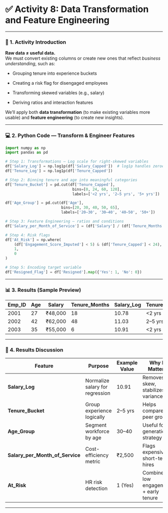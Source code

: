 

# ✅ **Activity 8: Data Transformation and Feature Engineering**

---

### 🧭 1. Activity Introduction

**Raw data ≠ useful data.**  
We must convert existing columns or create new ones that reflect *business understanding*, such as:

- Grouping tenure into experience buckets

- Creating a risk flag for disengaged employees

- Transforming skewed variables (e.g., salary)

- Deriving ratios and interaction features

We’ll apply both **data transformation** (to make existing variables more usable) and **feature engineering** (to create new insights).

---

### 💻 2. Python Code — Transform & Engineer Features

```python
import numpy as np
import pandas as pd

# Step 1: Transformations — Log scale for right-skewed variables
df['Salary_Log'] = np.log1p(df['Salary_Capped'])  # log1p handles zeroes safely
df['Tenure_Log'] = np.log1p(df['Tenure_Capped'])

# Step 2: Binning tenure and age into meaningful categories
df['Tenure_Bucket'] = pd.cut(df['Tenure_Capped'],
                              bins=[0, 24, 60, 120],
                              labels=['<2 yrs', '2–5 yrs', '5+ yrs'])

df['Age_Group'] = pd.cut(df['Age'],
                         bins=[20, 30, 40, 50, 65],
                         labels=['20–30', '30–40', '40–50', '50+'])

# Step 3: Feature Engineering — ratios and conditions
df['Salary_per_Month_of_Service'] = (df['Salary'] / (df['Tenure_Months'].replace(0, np.nan))).fillna(0).round(2)

# Step 4: Risk flags
df['At_Risk'] = np.where(
    (df['Engagement_Score_Imputed'] < 5) & (df['Tenure_Capped'] < 24),
    1,
    0
)

# Step 5: Encoding target variable
df['Resigned_Flag'] = df['Resigned'].map({'Yes': 1, 'No': 0})
```

---

### 📊 3. Results (Sample Preview)

| Emp_ID | Age | Salary  | Tenure_Months | Salary_Log | Tenure_Bucket | At_Risk |
| ------ | --- | ------- | ------------- | ---------- | ------------- | ------- |
| 2001   | 27  | ₹48,000 | 18            | 10.78      | <2 yrs        | 1       |
| 2002   | 42  | ₹62,000 | 48            | 11.03      | 2–5 yrs       | 0       |
| 2003   | 35  | ₹55,000 | 6             | 10.91      | <2 yrs        | 1       |

---

### 🧠 4. Results Discussion

| Feature                         | Purpose                         | Example Value | Why It Matters                         |
| ------------------------------- | ------------------------------- | ------------- | -------------------------------------- |
| **Salary_Log**                  | Normalize salary for regression | 10.91         | Removes skew, stabilizes variance      |
| **Tenure_Bucket**               | Group experience logically      | 2–5 yrs       | Helps compare peer groups              |
| **Age_Group**                   | Segment workforce by age        | 30–40         | Useful for generational strategy       |
| **Salary_per_Month_of_Service** | Cost-efficiency metric          | ₹2,500        | Flags expensive short-term hires       |
| **At_Risk**                     | HR risk detection               | 1 (Yes)       | Combines low engagement + early tenure |

---


